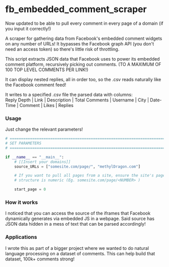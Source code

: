 # fb_embedded_comment_scraper
Now updated to be able to pull every comment in every page of a domain (if you input it correctly!)

A scraper for gathering data from Facebook's embedded comment widgets on any number of URLs! It bypasses the Facebook graph API (you don't need an access token) so there's little risk of throttling.

This script extracts JSON data that Facebook uses to power its embedded comment
platform, recursively picking out comments. (TO A MAXIMUM OF 100 TOP LEVEL COMMENTS PER LINK!)

It can display nested replies, all in order too, so the .csv reads naturally like the Facebook comment feed!

It writes to a specified .csv file the parsed data with columns:    
Reply Depth | Link | Description | Total Comments | Username | City | Date-Time | Comment | Likes | Replies

### Usage

Just change the relevant parameters!

```python
# =============================================================================
# SET PARAMETERS
# =============================================================================

if __name__ == "__main__":
    # [[Insert your domains]]
    source_URLs = ["somesite.com/page/", "methylDragon.com"]

    # If you want to pull all pages from a site, ensure the site's page
    # structure is numeric (Eg. somesite.com/page/<NUMBER> )

    start_page = 0
```



### How it works

I noticed that you can access the source of the iframes that Facebook dynamically generates via embedded JS in a webpage. Said source has JSON data hidden in a mess of text that can be parsed accordingly!

### Applications

I wrote this as part of a bigger project where we wanted to do natural language processing on a dataset of comments. This can help build that dataset, 100k+ comments strong!